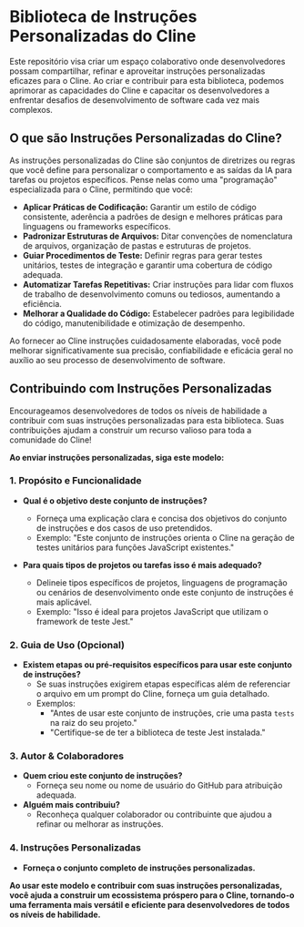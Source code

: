 # Biblioteca de Instruções Personalizadas do Cline

Este repositório visa criar um espaço colaborativo onde desenvolvedores possam compartilhar, refinar e aproveitar instruções personalizadas eficazes para o Cline. Ao criar e contribuir para esta biblioteca, podemos aprimorar as capacidades do Cline e capacitar os desenvolvedores a enfrentar desafios de desenvolvimento de software cada vez mais complexos.

## O que são Instruções Personalizadas do Cline?

As instruções personalizadas do Cline são conjuntos de diretrizes ou regras que você define para personalizar o comportamento e as saídas da IA para tarefas ou projetos específicos. Pense nelas como uma "programação" especializada para o Cline, permitindo que você:

-   **Aplicar Práticas de Codificação:** Garantir um estilo de código consistente, aderência a padrões de design e melhores práticas para linguagens ou frameworks específicos.
-   **Padronizar Estruturas de Arquivos:** Ditar convenções de nomenclatura de arquivos, organização de pastas e estruturas de projetos.
-   **Guiar Procedimentos de Teste:** Definir regras para gerar testes unitários, testes de integração e garantir uma cobertura de código adequada.
-   **Automatizar Tarefas Repetitivas:** Criar instruções para lidar com fluxos de trabalho de desenvolvimento comuns ou tediosos, aumentando a eficiência.
-   **Melhorar a Qualidade do Código:** Estabelecer padrões para legibilidade do código, manutenibilidade e otimização de desempenho.

Ao fornecer ao Cline instruções cuidadosamente elaboradas, você pode melhorar significativamente sua precisão, confiabilidade e eficácia geral no auxílio ao seu processo de desenvolvimento de software.

## Contribuindo com Instruções Personalizadas

Encourageamos desenvolvedores de todos os níveis de habilidade a contribuir com suas instruções personalizadas para esta biblioteca. Suas contribuições ajudam a construir um recurso valioso para toda a comunidade do Cline!

**Ao enviar instruções personalizadas, siga este modelo:**

### 1. Propósito e Funcionalidade

-   **Qual é o objetivo deste conjunto de instruções?**

    -   Forneça uma explicação clara e concisa dos objetivos do conjunto de instruções e dos casos de uso pretendidos.
    -   Exemplo: "Este conjunto de instruções orienta o Cline na geração de testes unitários para funções JavaScript existentes."

-   **Para quais tipos de projetos ou tarefas isso é mais adequado?**
    -   Delineie tipos específicos de projetos, linguagens de programação ou cenários de desenvolvimento onde este conjunto de instruções é mais aplicável.
    -   Exemplo: "Isso é ideal para projetos JavaScript que utilizam o framework de teste Jest."

### 2. Guia de Uso (Opcional)

-   **Existem etapas ou pré-requisitos específicos para usar este conjunto de instruções?**
    -   Se suas instruções exigirem etapas específicas além de referenciar o arquivo em um prompt do Cline, forneça um guia detalhado.
    -   Exemplos:
        -   "Antes de usar este conjunto de instruções, crie uma pasta `tests` na raiz do seu projeto."
        -   "Certifique-se de ter a biblioteca de teste Jest instalada."

### 3. Autor & Colaboradores

-   **Quem criou este conjunto de instruções?**
    -   Forneça seu nome ou nome de usuário do GitHub para atribuição adequada.
-   **Alguém mais contribuiu?**
    -   Reconheça qualquer colaborador ou contribuinte que ajudou a refinar ou melhorar as instruções.

### 4. Instruções Personalizadas

-   **Forneça o conjunto completo de instruções personalizadas.**

**Ao usar este modelo e contribuir com suas instruções personalizadas, você ajuda a construir um ecossistema próspero para o Cline, tornando-o uma ferramenta mais versátil e eficiente para desenvolvedores de todos os níveis de habilidade.**